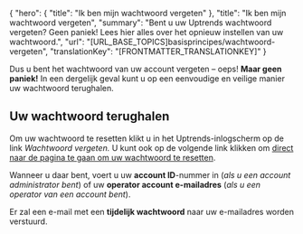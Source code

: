 {
  "hero": {
    "title": "Ik ben mijn wachtwoord vergeten"
  },
  "title": "Ik ben mijn wachtwoord vergeten",
  "summary": "Bent u uw Uptrends wachtwoord vergeten? Geen paniek! Lees hier alles over het opnieuw instellen van uw wachtwoord.",
  "url": "[URL_BASE_TOPICS]basisprincipes/wachtwoord-vergeten",
  "translationKey": "[FRONTMATTER_TRANSLATIONKEY]"
}

Dus u bent het wachtwoord van uw account vergeten – oeps! **Maar geen paniek!** In een dergelijk geval kunt u op een eenvoudige en veilige manier uw wachtwoord terughalen.

## Uw wachtwoord terughalen

Om uw wachtwoord te resetten klikt u in het Uptrends-inlogscherm op de link *Wachtwoord vergeten.* U kunt ook op de volgende link klikken om [direct naar de pagina te gaan om uw wachtwoord te resetten]([LINK_URL_1]).

Wanneer u daar bent, voert u uw **account ID**-nummer in (*als u een account administrator bent*) of uw **operator account e-mailadres** (*als u een operator van een account bent*).

Er zal een e-mail met een **tijdelijk wachtwoord** naar uw e-mailadres worden verstuurd.
